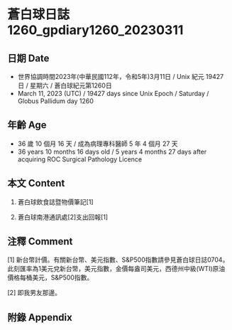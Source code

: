 [_metadata_:encoding]: - "utf-8"
[_metadata_:language]: - "zh-Hant-TW"
[_metadata_:fileformat]: - "markdown"
[_metadata_:MIME_type]: - "text/plain"
[_metadata_:markdown_version]: - "commonmark version 0.30"
[_metadata_:markdown_spec]: - "https://spec.commonmark.org/0.30/"

# 蒼白球日誌1260_gpdiary1260_20230311 #

## 日期 Date ##

* 世界協調時間2023年(中華民國112年，令和5年)3月11日 / Unix 紀元 19427 日 / 星期六 / 蒼白球紀元第1260日
* March 11, 2023 (UTC) / 19427 days since Unix Epoch / Saturday / Globus Pallidum day 1260

## 年齡 Age ##

* 36 歲 10 個月 16 天 / 成為病理專科醫師 5 年 4 個月 27 天
* 36 years 10 months 16 days old / 5 years 4 months 27 days after acquiring ROC Surgical Pathology Licence

## 本文 Content ##

1. 蒼白球飲食誌暨物價筆記[1]

    
2. 蒼白球南港通訊處[2]支出回報[1]

    

## 注釋 Comment ##

[1] 新台幣計價。有關新台幣、美元指數、S&P500指數請參見蒼白球日誌0704。此刻匯率為1美元兌新台幣，美元指數，金價每盎司美元，西德州中級(WTI)原油價格每桶美元，S&P500指數。


[2] 即我男友那邊。



## 附錄 Appendix ##

